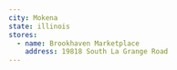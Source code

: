 ```yaml
---
city: Mokena
state: illinois
stores:
  - name: Brookhaven Marketplace
    address: 19818 South La Grange Road
---
```

